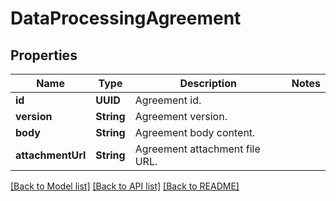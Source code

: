 # DataProcessingAgreement

## Properties
Name | Type | Description | Notes
------------ | ------------- | ------------- | -------------
**id** | **UUID** | Agreement id. | 
**version** | **String** | Agreement version. | 
**body** | **String** | Agreement body content. | 
**attachmentUrl** | **String** | Agreement attachment file URL. | 

[[Back to Model list]](../README.md#documentation-for-models) [[Back to API list]](../README.md#documentation-for-api-endpoints) [[Back to README]](../README.md)


